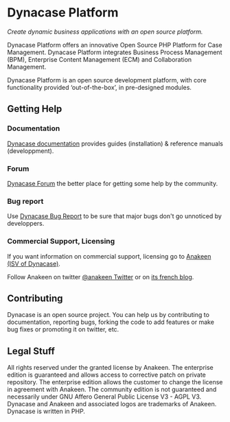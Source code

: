 Dynacase Platform  
=================

_Create dynamic business applications with an open source platform._  

Dynacase Platform offers an innovative Open Source PHP Platform for Case Management. Dynacase Platform integrates Business Process Management (BPM), Enterprise Content Management (ECM) and Collaboration Management.  

Dynacase Platform is an open source development platform, with core functionality provided ‘out-of-the-box’, in pre-designed modules.

Getting Help
------------

### Documentation 

[Dynacase documentation](http://www.dynacase.org/) provides guides (installation) & reference manuals (developpment).

### Forum 

[Dynacase Forum](http://forum.dynacase.org/) the better place for getting some help by the community.  

### Bug report

Use [Dynacase Bug Report](http://dev.dynacase.org/) to be sure that major bugs don't go unnoticed by developpers. 

### Commercial Support, Licensing

If you want information on commercial support, licensing go to [Anakeen (ISV of Dynacase)](http://anakeen.com).

Follow Anakeen on twitter [@anakeen Twitter](http://www.twitter.com/anakeen) or on [its french blog](http://anakeen.com/category/blog/nouvelles).


Contributing
------------

Dynacase is an open source project. You can help us by contributing to documentation, reporting bugs, forking the code to add features or make bug fixes or promoting it on twitter, etc.


Legal Stuff
-----------

All rights reserved under the granted license by Anakeen.
The enterprise edition is guaranteed and allows access to corrective patch on private repository.
The enterprise edition allows the customer to change the license in agreement with Anakeen.
The community edition is not guaranteed and necessarily under GNU Affero General Public License V3 - AGPL V3.
Dynacase and Anakeen and associated logos are trademarks of Anakeen.
Dynacase is written in PHP.  